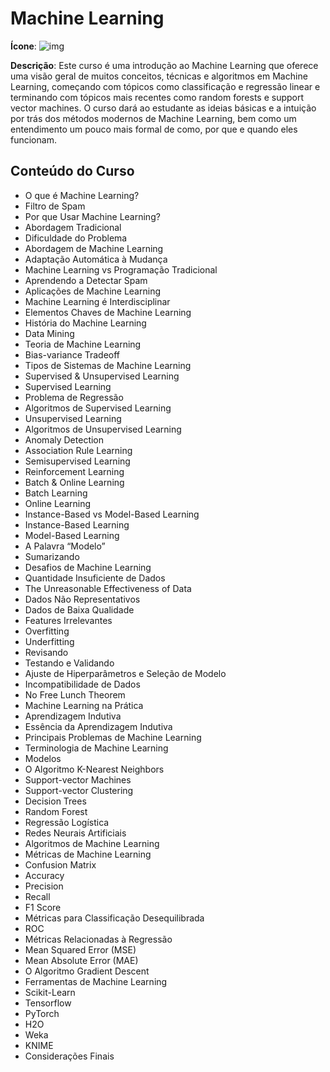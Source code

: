 # Machine Learning

**Ícone**: ![img](https://i.imgur.com/pTzTNxd.png)

**Descrição**: Este curso é uma introdução ao Machine Learning que oferece uma visão geral de muitos conceitos, técnicas e algoritmos em Machine Learning, começando com tópicos como classificação e regressão linear e terminando com tópicos mais recentes como random forests e support vector machines. O curso dará ao estudante as ideias básicas e a intuição por trás dos métodos modernos de Machine Learning, bem como um entendimento um pouco mais formal de como, por que e quando eles funcionam.

## Conteúdo do Curso 

- O que é Machine Learning?
- Filtro de Spam
- Por que Usar Machine Learning?
- Abordagem Tradicional
- Dificuldade do Problema
- Abordagem de Machine Learning
- Adaptação Automática à Mudança
- Machine Learning vs Programação Tradicional
- Aprendendo a Detectar Spam
- Aplicações de Machine Learning
- Machine Learning é Interdisciplinar
- Elementos Chaves de Machine Learning
- História do Machine Learning
- Data Mining
- Teoria de Machine Learning
- Bias-variance Tradeoff
- Tipos de Sistemas de Machine Learning
- Supervised & Unsupervised Learning
- Supervised Learning
- Problema de Regressão
- Algoritmos de Supervised Learning
- Unsupervised Learning
- Algoritmos de Unsupervised Learning
- Anomaly Detection
- Association Rule Learning
- Semisupervised Learning
- Reinforcement Learning
- Batch & Online Learning
- Batch Learning
- Online Learning
- Instance-Based vs Model-Based Learning
- Instance-Based Learning
- Model-Based Learning
- A Palavra “Modelo”
- Sumarizando
- Desafios de Machine Learning
- Quantidade Insuficiente de Dados
- The Unreasonable Effectiveness of Data
- Dados Não Representativos
- Dados de Baixa Qualidade
- Features Irrelevantes
- Overfitting
- Underfitting
- Revisando
- Testando e Validando
- Ajuste de Hiperparâmetros e Seleção de Modelo
- Incompatibilidade de Dados
- No Free Lunch Theorem
- Machine Learning na Prática
- Aprendizagem Indutiva
- Essência da Aprendizagem Indutiva
- Principais Problemas de Machine Learning
- Terminologia de Machine Learning
- Modelos
- O Algoritmo K-Nearest Neighbors
- Support-vector Machines
- Support-vector Clustering
- Decision Trees
- Random Forest
- Regressão Logística
- Redes Neurais Artificiais
- Algoritmos de Machine Learning
- Métricas de Machine Learning
- Confusion Matrix
- Accuracy
- Precision
- Recall
- F1 Score
- Métricas para Classificação Desequilibrada
- ROC
- Métricas Relacionadas à Regressão
- Mean Squared Error (MSE)
- Mean Absolute Error (MAE)
- O Algoritmo Gradient Descent
- Ferramentas de Machine Learning
- Scikit-Learn
- Tensorflow
- PyTorch
- H2O
- Weka
- KNIME
- Considerações Finais
